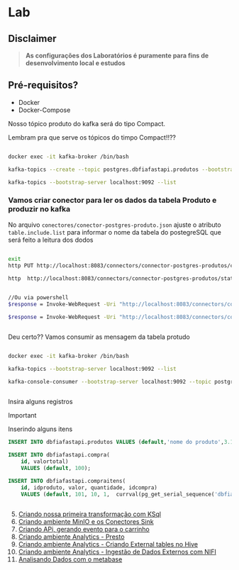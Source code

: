 # Lab

## Disclaimer
> **As configurações dos Laboratórios é puramente para fins de desenvolvimento local e estudos**


## Pré-requisitos?
* Docker
* Docker-Compose


Nosso tópico produto do kafka será do tipo Compact.

Lembram pra que serve os tópicos do timpo Compact!!??

```bash

docker exec -it kafka-broker /bin/bash

kafka-topics --create --topic postgres.dbfiafastapi.produtos --bootstrap-server localhost:9092 --partitions 1 --replication-factor 1 --config cleanup.policy=compact

kafka-topics --bootstrap-server localhost:9092 --list 

```



### Vamos criar conector para ler os dados da tabela Produto e produzir no kafka

No arquivo `conectores/conector-postgres-produto.json` ajuste o atributo `table.include.list` para informar o nome da tabela do postegreSQL que será feito a leitura dos dodos



```bash

exit
http PUT http://localhost:8083/connectors/connector-postgres-produtos/config < conectores/conector-postgres-produto.json
	
http  http://localhost:8083/connectors/connector-postgres-produtos/status


//Ou via powershell
$response = Invoke-WebRequest -Uri "http://localhost:8083/connectors/connector-postgres-produtos/config" -Method Put -Body (Get-Content -Path "conectores/conector-postgres-produto.json" -Raw) -ContentType "application/json"; $response.Content

$response = Invoke-WebRequest -Uri "http://localhost:8083/connectors/connector-postgres-produtos/config"; $response.Content



```

Deu certo?? Vamos consumir as mensagem da tabela protudo

```bash

docker exec -it kafka-broker /bin/bash

kafka-topics --bootstrap-server localhost:9092 --list 

kafka-console-consumer --bootstrap-server localhost:9092 --topic postgres.dbfiafastapi.produtos --property print.timestamp=true --property print.key=true --property print.value=true --property print.partition=true --from-beginning
	
```

Insira alguns registros

> [!IMPORTANT]
> Inserindo alguns itens


```sql
INSERT INTO dbfiafastapi.produtos VALUES (default,'nome do produto',3.14);

INSERT INTO dbfiafastapi.compra(
	id, valortotal)
	VALUES (default, 100);

INSERT INTO dbfiafastapi.compraitens(
	id, idproduto, valor, quantidade, idcompra)
	VALUES (default, 101, 10, 1,  currval(pg_get_serial_sequence('dbfiafastapi.compra','id')));
    
```	



5. [Criando nossa primeira transformação com KSql](../transformacao-ksql/README.md)
6. [Criando ambiente MinIO e os Conectores Sink ](../minio/README.md)
7. [Criando APi, gerando evento para o carrinho ](../api/README.md)
8. [Criando ambiente Analytics - Presto ](../presto/README.md)
9. [Criando ambiente Analytics - Criando External tables no Hive](../hive/README.md)
11. [Criando ambiente Analytics - Ingestão de Dados Externos com NIFI](../nifi/README.md)
12. [Analisando Dados com o metabase](../metabase/README.md)